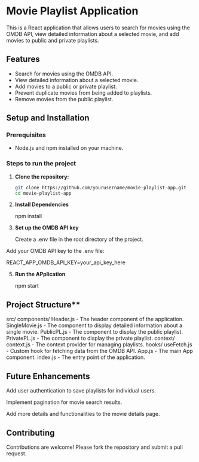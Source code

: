 # Movie Playlist Application

This is a React application that allows users to search for movies using the OMDB API, view detailed information about a selected movie, and add movies to public and private playlists.

## Features

- Search for movies using the OMDB API.
- View detailed information about a selected movie.
- Add movies to a public or private playlist.
- Prevent duplicate movies from being added to playlists.
- Remove movies from the public playlist.

## Setup and Installation

### Prerequisites

- Node.js and npm installed on your machine.

### Steps to run the project

1. **Clone the repository:**

   ```bash
   git clone https://github.com/yourusername/movie-playlist-app.git
   cd movie-playlist-app
2. **Install Dependencies**
   
   npm install
   
4. **Set up the OMDB API key**

   Create a .env file in the root directory of the project.

Add your OMDB API key to the .env file:

REACT_APP_OMDB_API_KEY=your_api_key_here

5. **Run the APplication**

   npm start

## Project Structure**

  src/
    components/
      Header.js - The header component of the application.
      SingleMovie.js - The component to display detailed information about a single movie.
      PublicPL.js - The component to display the public playlist.
      PrivatePL.js - The component to display the private playlist.
    context/
      context.js - The context provider for managing playlists.
    hooks/
      useFetch.js - Custom hook for fetching data from the OMDB API.
    App.js - The main App component.
    index.js - The entry point of the application.
    
## Future Enhancements

 Add user authentication to save playlists for individual users.

 Implement pagination for movie search results.

 Add more details and functionalities to the movie details page.

## Contributing

 Contributions are welcome! Please fork the repository and submit a pull request.
